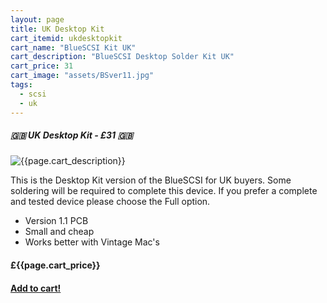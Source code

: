 ```yaml
---
layout: page
title: UK Desktop Kit
cart_itemid: ukdesktopkit
cart_name: "BlueSCSI Kit UK"
cart_description: "BlueSCSI Desktop Solder Kit UK"
cart_price: 31
cart_image: "assets/BSver11.jpg"
tags: 
  - scsi
  - uk
---
```


##### 🇬🇧 UK Desktop Kit - £31 🇬🇧

![{{page.cart_description}}]({{page.cart_image}})

This is the Desktop Kit version of the BlueSCSI for UK buyers. Some soldering will be required to complete this device. If you prefer a complete and tested device please choose the Full option.

* Version 1.1 PCB
* Small and cheap
* Works better with Vintage Mac's 

#### £{{page.cart_price}}

#### [Add to cart!](/cart#{{page.cart_itemid}})